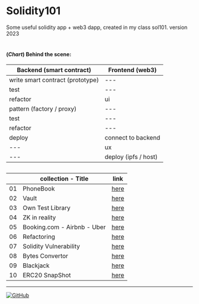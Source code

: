 # Solidity101
Some useful solidity app + web3 dapp, created in my class sol101. version 2023

#

#### (*Chart*) Behind the scene: 

| Backend (smart contract) | Frontend (web3) |
| ---- | ---- |
| write smart contract (prototype) | --- |
| test | --- |
| refactor | ui |
| pattern (factory / proxy) | --- |
| test | --- |
| refactor | --- |
| deploy | connect to backend |
| --- | ux |
| --- | deploy (ipfs / host) |

##

| | collection - Title | link |
| ---- | ---- | ---- |
| 01 | PhoneBook | [here](https://github.com/mosi-sol/Solidity101/tree/main/collection-1) |
| 02 | Vault | [here](https://github.com/mosi-sol/Solidity101/tree/main/collection-2) |
| 03 | Own Test Library | [here](https://github.com/mosi-sol/Solidity101/tree/main/collection-3) |
| 04 | ZK in reality | [here](https://github.com/mosi-sol/Solidity101/tree/main/collection-4) |
| 05 | Booking.com - Airbnb - Uber | [here](https://github.com/mosi-sol/Solidity101/tree/main/collection-5) |
| 06 | Refactoring | [here](https://github.com/mosi-sol/Solidity101/tree/main/collection-6) | 
| 07 | Solidity Vulnerability | [here](https://github.com/mosi-sol/Solidity101/tree/main/collection-7) |
| 08 | Bytes Convertor | [here](https://github.com/mosi-sol/Solidity101/tree/main/collection-8) |
| 09 | Blackjack | [here](https://github.com/mosi-sol/Solidity101/tree/main/collection-9) |
| 10 | ERC20 SnapShot | [here](https://github.com/mosi-sol/Solidity101/tree/main/erc20-snapshot) | 

---

<a href="https://github.com/mosi-sol/Solidity101">
<img alt="GitHub" src="https://img.shields.io/github/license/mosi-sol/Solidity101?logoColor=blue&style=flat-square">
</a>
